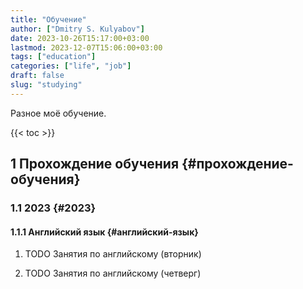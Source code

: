 ```yaml
---
title: "Обучение"
author: ["Dmitry S. Kulyabov"]
date: 2023-10-26T15:17:00+03:00
lastmod: 2023-12-07T15:06:00+03:00
tags: ["education"]
categories: ["life", "job"]
draft: false
slug: "studying"
---
```


Разное моё обучение.

<!--more-->

{{< toc >}}


## <span class="section-num">1</span> Прохождение обучения {#прохождение-обучения}


### <span class="section-num">1.1</span> 2023 {#2023}


#### <span class="section-num">1.1.1</span> Английский язык {#английский-язык}

<!--list-separator-->

1. <span class="org-todo todo TODO">TODO</span>  Занятия по английскому (вторник)

<!--list-separator-->

2. <span class="org-todo todo TODO">TODO</span>  Занятия по английскому (четверг)
